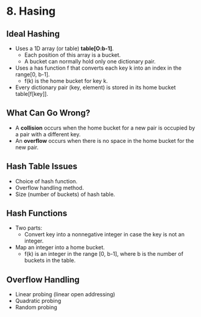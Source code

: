 # 8. Hasing
## Ideal Hashing
- Uses a 1D array (or table) __table[O:b-1]__.
    - Each position of this array is a bucket.
    - A bucket can normally hold only one dictionary pair.
- Uses a has function f that converts each key k into an index in the range[0, b-1].
    - f(k) is the home bucket for key k.
- Every dictionary pair (key, element) is stored in its home bucket table[f[key]].
## What Can Go Wrong?
- A __collision__ occurs when the home bucket for a new pair is occupied by a pair with a different key.
- An __overflow__ occurs when there is no space in the home bucket for the new pair.
## Hash Table Issues
- Choice of hash function.
- Overflow handling method.
- Size (number of buckets) of hash table.
 ## Hash Functions
 - Two parts:
    - Convert key into a nonnegative integer in case the key is not an integer.
- Map an integer into a home bucket.
    - f(k) is an integer in the range [0, b-1], where b is the number of buckets in the table.
## Overflow Handling
- Linear probing (linear open addressing)
- Quadratic probing
- Random probing